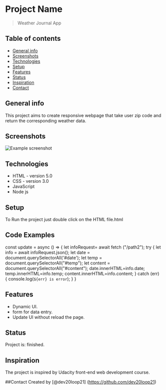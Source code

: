 # Project Name
> Weather Journal App

## Table of contents
* [General info](#general-info)
* [Screenshots](#screenshots)
* [Technologies](#technologies)
* [Setup](#setup)
* [Features](#features)
* [Status](#status)
* [Inspiration](#inspiration)
* [Contact](#contact)

## General info
This project aims to create responsive webpage that take user zip code and return the corresponding weather data.

## Screenshots
![Example screenshot](./assets/img/website_screenshot.png)

## Technologies
* HTML   - version 5.0
* CSS    - version 3.0
* JavaScript
* Node js

## Setup
To Run the project just double click on the HTML file.html

## Code Examples
const update = async () => {
    let infoRequest= await fetch ("/path2");
    try {
        let info = await infoRequest.json();
        let date = document.querySelectorAll('#date');
        let temp = document.querySelectorAll("#temp");
        let content = document.querySelectorAll("#content");
        date.innerHTML=info.date;
        temp.innerHTML=info.temp;
        content.innerHTML=info.content;
    }
    catch (err) {
        console.log(`${err} is error`);
    }
}

## Features
* Dynamic UI.
* form for data entry.
* Update UI without reload the page.


## Status
Project is: finished.

## Inspiration
The project is inspired by Udacity front-end web development course.

##Contact
Created by [@dev20loop21] (https://github.com/dev20loop21)